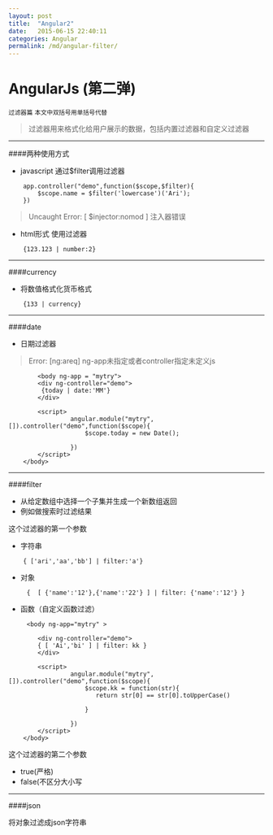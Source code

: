 ```yaml
---
layout: post
title:  "Angular2"
date:   2015-06-15 22:40:11
categories: Angular
permalink: /md/angular-filter/
---
```



AngularJs (第二弹)
===

`过滤器篇`
`本文中双括号用单括号代替`

> 过滤器用来格式化给用户展示的数据，包括内置过滤器和自定义过滤器

---
####两种使用方式
- javascript 通过$filter调用过滤器

```
	app.controller("demo",function($scope,$filter){
		$scope.name = $filter('lowercase')('Ari');
	})
```

> Uncaught Error: [ $injector:nomod ]
> 注入器错误

- html形式 使用过滤器

```
	{123.123 | number:2}
```

---

####currency

- 将数值格式化货币格式

```
	{133 | currency}
```

---

####date

- 日期过滤器

> Error: [ng:areq]
> ng-app未指定或者controller指定未定义js

```
		<body ng-app = "mytry">
        <div ng-controller="demo">
         {today | date:'MM'}
        </div>

        <script>
                 angular.module("mytry",[]).controller("demo",function($scope){
                     $scope.today = new Date();

                 })
        </script>
    </body>
```

---

####filter
- 从给定数组中选择一个子集并生成一个新数组返回
- 例如做搜索时过滤结果

这个过滤器的第一个参数
- 字符串

```
	{ ['ari','aa','bb'] | filter:'a'}
```
- 对象

```
	 {  [ {'name':'12'},{'name':'22'} ] | filter: {'name':'12'} }
```

- 函数（自定义函数过滤）

```
	 <body ng-app="mytry" >

        <div ng-controller="demo">
        { [ 'Ai','bi' ] | filter: kk }
        </div>

        <script>
                 angular.module("mytry",[]).controller("demo",function($scope){
                     $scope.kk = function(str){
                        return str[0] == str[0].toUpperCase()

                     }

                 })
        </script>
    </body>
```

这个过滤器的第二个参数

- true(严格)
- false(不区分大小写

---

####json

将对象过滤成json字符串
